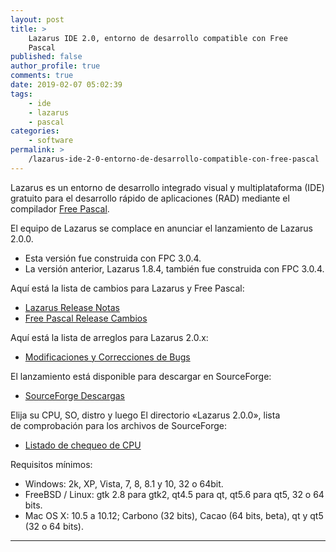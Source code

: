 ```yaml
---
layout: post
title: >
    Lazarus IDE 2.0, entorno de desarrollo compatible con Free
    Pascal
published: false
author_profile: true
comments: true
date: 2019-02-07 05:02:39
tags:
    - ide
    - lazarus
    - pascal
categories:
    - software
permalink: >
    /lazarus-ide-2-0-entorno-de-desarrollo-compatible-con-free-pascal
---
```

Lazarus es un entorno de desarrollo integrado visual y multiplataforma (IDE) gratuito para el desarrollo rápido de aplicaciones (RAD) mediante el compilador [Free Pascal][1].

El equipo de Lazarus se complace en anunciar el lanzamiento de Lazarus 2.0.0.

  * Esta versión fue construida con FPC 3.0.4.
  * La versión anterior, Lazarus 1.8.4, también fue construida con FPC 3.0.4.

Aquí está la lista de cambios para Lazarus y Free Pascal:

  * [Lazarus Release Notas][2]
  * [Free Pascal Release Cambios][3]

Aquí está la lista de arreglos para Lazarus 2.0.x:

  * [Modificaciones y Correcciones de Bugs][4]

El lanzamiento está disponible para descargar en SourceForge:

  * [SourceForge Descargas][5]

Elija su CPU, SO, distro y luego El directorio &#171;Lazarus 2.0.0&#187;, lista de comprobación para los archivos de SourceForge:

  * [Listado de chequeo de CPU][6]

Requisitos mínimos:

  * Windows: 2k, XP, Vista, 7, 8, 8.1 y 10, 32 o 64bit.
  * FreeBSD / Linux: gtk 2.8 para gtk2, qt4.5 para qt, qt5.6 para qt5, 32 o 64 bits.
  * Mac OS X: 10.5 a 10.12; Carbono (32 bits), Cacao (64 bits, beta), qt y qt5 (32 o 64 bits).

* * *

 [1]: https://en.wikipedia.org/wiki/Free_Pascal
 [2]: http://wiki.lazarus.freepascal.org/Lazarus_2.0.0_release_notes
 [3]: http://wiki.lazarus.freepascal.org/User_Changes_3.0.4
 [4]: http://wiki.freepascal.org/Lazarus_2.0_fixes_branch
 [5]: https://sourceforge.net/projects/lazarus/files/
 [6]: https://www.lazarus-ide.org/index.php?page=checksums#2_0_0
